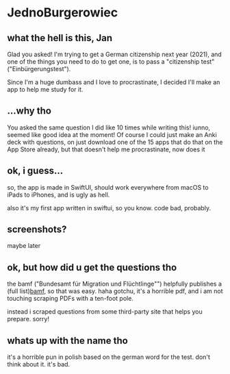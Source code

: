 # JednoBurgerowiec



## what the hell is this, Jan

Glad you asked! I'm trying to get a German citizenship next year (2021), and
one of the things you need to do to get one, is to pass a "citizenship test"
("Einbürgerungstest").

Since I'm a huge dumbass and I love to procrastinate, I decided I'll make an
app to help me study for it.

## ...why tho

You asked the same question I did like 10 times while writing this! iunno,
seemed like good idea at the moment! Of course I could just make an Anki deck
with questions, on just download one of the 15 apps that do that on the App
Store already, but that doesn't help me procrastinate, now does it

## ok, i guess...

so, the app is made in SwiftUI, should work everywhere from macOS to iPads to
iPhones, and is ugly as hell.

also it's my first app written in swiftui, so you know. code bad, probably.

## screenshots?

maybe later

## ok, but how did u get the questions tho

the bamf ("Bundesamt für Migration und Flüchtlinge"") helpfully publishes
a (full list)[bamf], so that was easy. haha gotchu, it's a horrible pdf, 
and i am not touching scraping PDFs with a ten-foot pole.

instead i scraped questions from some third-party site that helps you prepare.
sorry!

## whats up with the name tho

it's a horrible pun in polish based on the german word for the test. don't
think about it. it's bad.

[bamf]: https://www.bamf.de/SharedDocs/Anlagen/DE/Integration/Einbuergerung/gesamtfragenkatalog-lebenindeutschland.pdf?__blob=publicationFile&v=9
